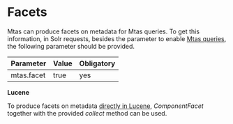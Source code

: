 # Facets

Mtas can produce facets on metadata for Mtas queries. To get this information, in Solr requests, besides the parameter to enable [Mtas queries](search_query.html), the following parameter should be provided.

| Parameter             | Value  | Obligatory  |
|-----------------------|--------|-------------|
| mtas.facet            | true   | yes         |


**Lucene**

To produce facets on metadata [directly in Lucene](installation_lucene.html), *ComponentFacet* together with the provided *collect* method can be used.